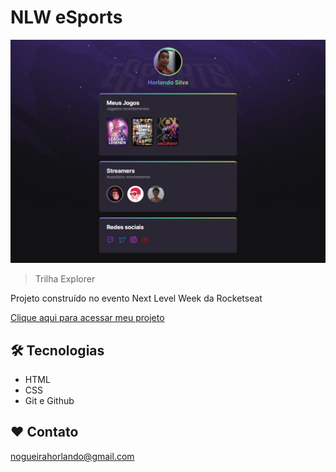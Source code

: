 # NLW eSports

![preview](./.github/preview.png)

> Trilha Explorer

Projeto construído no evento Next Level Week da Rocketseat

 [Clique aqui para acessar meu projeto](https://horland0.github.io/nlw/)

##  🛠 Tecnologias

- HTML
- CSS
- Git e Github

## ❤ Contato

nogueirahorlando@gmail.com
